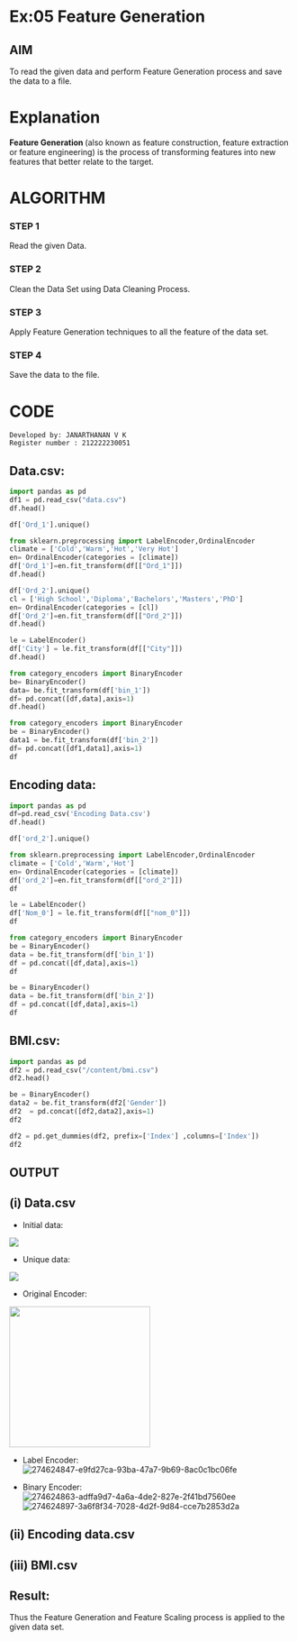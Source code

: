 # Ex:05 Feature Generation

## AIM
To read the given data and perform Feature Generation process and save the data to a file. 

# Explanation
<B>Feature Generation </B>(also known as feature construction, feature extraction or feature engineering) is the process of transforming features into new features that better relate to the target.
 

# ALGORITHM
### STEP 1
Read the given Data.
### STEP 2
Clean the Data Set using Data Cleaning Process.
### STEP 3
Apply Feature Generation techniques to all the feature of the data set.
### STEP 4
Save the data to the file.


# CODE
```
Developed by: JANARTHANAN V K
Register number : 212222230051
```
## Data.csv:
```python
import pandas as pd
df1 = pd.read_csv("data.csv")
df.head()

df['Ord_1'].unique()

from sklearn.preprocessing import LabelEncoder,OrdinalEncoder
climate = ['Cold','Warm','Hot','Very Hot']
en= OrdinalEncoder(categories = [climate])
df['Ord_1']=en.fit_transform(df[["Ord_1"]])
df.head()

df['Ord_2'].unique()
cl = ['High School','Diploma','Bachelors','Masters','PhD']
en= OrdinalEncoder(categories = [cl])
df['Ord_2']=en.fit_transform(df[["Ord_2"]])
df.head()

le = LabelEncoder()
df['City'] = le.fit_transform(df[["City"]])
df.head()

from category_encoders import BinaryEncoder
be= BinaryEncoder()
data= be.fit_transform(df['bin_1'])
df= pd.concat([df,data],axis=1)
df.head()

from category_encoders import BinaryEncoder
be = BinaryEncoder()
data1 = be.fit_transform(df['bin_2'])
df= pd.concat([df1,data1],axis=1)
df  
```
## Encoding data:
```python
import pandas as pd
df=pd.read_csv('Encoding Data.csv')
df.head()

df['ord_2'].unique()

from sklearn.preprocessing import LabelEncoder,OrdinalEncoder
climate = ['Cold','Warm','Hot']
en= OrdinalEncoder(categories = [climate])
df['ord_2']=en.fit_transform(df[["ord_2"]])
df

le = LabelEncoder()
df['Nom_0'] = le.fit_transform(df[["nom_0"]])
df  

from category_encoders import BinaryEncoder
be = BinaryEncoder()
data = be.fit_transform(df['bin_1'])
df = pd.concat([df,data],axis=1)
df

be = BinaryEncoder()
data = be.fit_transform(df['bin_2'])
df = pd.concat([df,data],axis=1)
df
```
## BMI.csv:
```python
import pandas as pd
df2 = pd.read_csv("/content/bmi.csv")
df2.head()

be = BinaryEncoder()
data2 = be.fit_transform(df2['Gender'])
df2  = pd.concat([df2,data2],axis=1)
df2

df2 = pd.get_dummies(df2, prefix=['Index'] ,columns=['Index'])
df2
```

## OUTPUT
## (i) Data.csv
- Initial data:<br>
<img src="https://github.com/Janarthanan2/ODD2023-Datascience-Ex-05/assets/119393515/4f73a781-9a39-4b25-8b08-6e0f9d0d143c">

- Unique data:<br>
<img src="https://github.com/Janarthanan2/ODD2023-Datascience-Ex-05/assets/119393515/51040be7-f92f-46cd-b8e3-6af59001c6ab">

- Original Encoder:<br>
<img src="https://github.com/Janarthanan2/ODD2023-Datascience-Ex-05/assets/119393515/b39fded3-0b4a-49dd-98fa-11f02e20a97e" height=250 width=250>

- Label Encoder:<br>
![274624847-e9fd27ca-93ba-47a7-9b69-8ac0c1bc06fe](https://github.com/Janarthanan2/ODD2023-Datascience-Ex-05/assets/119393515/8bf24690-3263-4bb6-b451-75cef9538f79)

- Binary Encoder:<br>
![274624863-adffa9d7-4a6a-4de2-827e-2f41bd7560ee](https://github.com/Janarthanan2/ODD2023-Datascience-Ex-05/assets/119393515/8bd6f49f-0137-484f-a0f6-cedac8f35bf2)
![274624897-3a6f8f34-7028-4d2f-9d84-cce7b2853d2a](https://github.com/Janarthanan2/ODD2023-Datascience-Ex-05/assets/119393515/e360e2e1-95ba-445b-9f17-6de827906d98)

## (ii) Encoding data.csv


## (iii) BMI.csv


## Result:
Thus the Feature Generation and Feature Scaling process is applied to the given data set.
